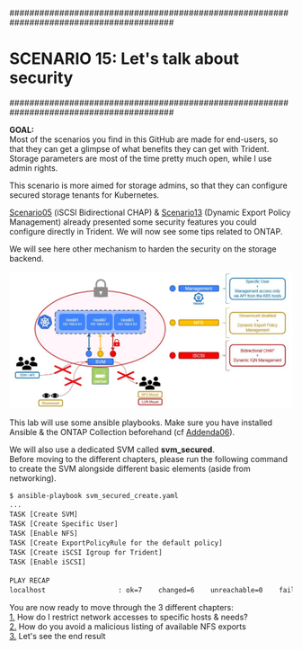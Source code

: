 #########################################################################################
# SCENARIO 15: Let's talk about security
#########################################################################################

**GOAL:**  
Most of the scenarios you find in this GitHub are made for end-users, so that they can get a glimpse of what benefits they can get with Trident. Storage parameters are most of the time pretty much open, while I use admin rights.  

This scenario is more aimed for storage admins, so that they can configure secured storage tenants for Kubernetes.  

[Scenario05](../Scenario05) (iSCSI Bidirectional CHAP) & [Scenario13](../Scenario13) (Dynamic Export Policy Management) already presented some security features you could configure directly in Trident. We will now see some tips related to ONTAP.  

We will see here other mechanism to harden the security on the storage backend.  

<p align="center"><img src="Images/scenario15.jpg"></p>

This lab will use some ansible playbooks. Make sure you have installed Ansible & the ONTAP Collection beforehand (cf [Addenda06](../../Addendum/Addenda06)).  

We will also use a dedicated SVM called **svm_secured**.  
Before moving to the different chapters, please run the following command to create the SVM alongside different basic elements (aside from networking).

```bash
$ ansible-playbook svm_secured_create.yaml
...
TASK [Create SVM]
TASK [Create Specific User]
TASK [Enable NFS]
TASK [Create ExportPolicyRule for the default policy]
TASK [Create iSCSI Igroup for Trident]
TASK [Enable iSCSI]

PLAY RECAP
localhost                  : ok=7    changed=6    unreachable=0    failed=0    skipped=0    rescued=0    ignored=0
```

You are now ready to move through the 3 different chapters:  
[1.](1_Network_Management) How do I restrict network accesses to specific hosts & needs?  
[2.](2_NFS_Showmount) How do you avoid a malicious listing of available NFS exports  
[3.](3_Trident_Configuration) Let's see the end result
